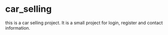 # car_selling
this is a car selling project. 
It is a small project for login, register and contact information.
